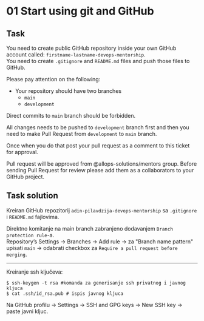 # 01 Start using git and GitHub

## Task

You need to create public GitHub repository inside your own GitHub account called: `firstname-lastname-devops-mentorship`.  
You need to create `.gitignore` and `README.md` files and push those files to GitHub.

Please pay attention on the following:

- Your repository should have two branches
    - `main`
    - `development`

Direct commits to `main` branch should be forbidden.

All changes needs to be pushed to `development` branch first and then you need to make Pull Request from `development` to `main` branch.

Once when you do that post your pull request as a comment to this ticket for approval.

Pull request will be approved from @allops-solutions/mentors group. Before sending Pull Request for review please add them as a collaborators to your GitHub project.

## Task solution 

Kreiran GitHub repozitorij `adin-pilavdzija-devops-mentorship` sa `.gitignore` i `README.md` fajlovima. 

Direktno komitanje na main branch zabranjeno dodavanjem `Branch protection rule`-a.  
Repository’s Settings -> Branches -> Add rule -> za "Branch name pattern" upisati `main` -> odabrati checkbox za `Require a pull request before merging`.

---

Kreiranje ssh ključeva:

```
$ ssh-keygen -t rsa #komanda za generisanje ssh privatnog i javnog kljuca 
$ cat .ssh/id_rsa.pub # ispis javnog kljuca
``` 

Na GitHub profilu -> Settings -> SSH and GPG keys -> New SSH key -> paste javni kljuc.